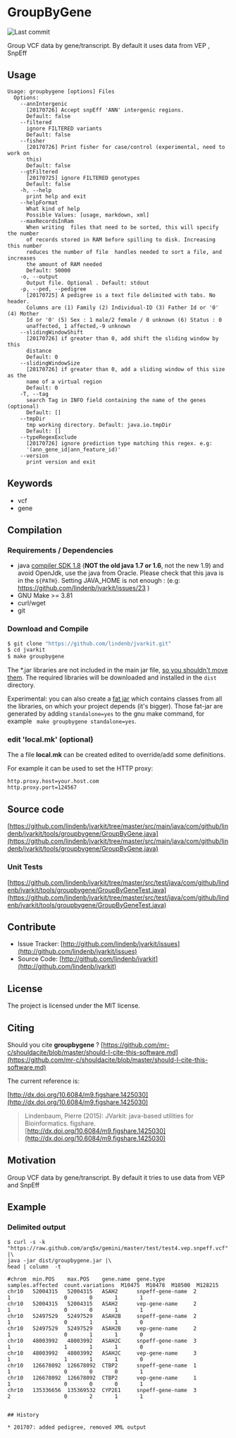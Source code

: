 # GroupByGene

![Last commit](https://img.shields.io/github/last-commit/lindenb/jvarkit.png)

Group VCF data by gene/transcript. By default it uses data from VEP , SnpEff


## Usage

```
Usage: groupbygene [options] Files
  Options:
    --annIntergenic
      [20170726] Accept snpEff 'ANN' intergenic regions.
      Default: false
    --filtered
      ignore FILTERED variants
      Default: false
    --fisher
      [20170726] Print fisher for case/control (experimental, need to work on 
      this) 
      Default: false
    --gtFiltered
      [20170725] ignore FILTERED genotypes
      Default: false
    -h, --help
      print help and exit
    --helpFormat
      What kind of help
      Possible Values: [usage, markdown, xml]
    --maxRecordsInRam
      When writing  files that need to be sorted, this will specify the number 
      of records stored in RAM before spilling to disk. Increasing this number 
      reduces the number of file  handles needed to sort a file, and increases 
      the amount of RAM needed
      Default: 50000
    -o, --output
      Output file. Optional . Default: stdout
    -p, --ped, --pedigree
      [20170725] A pedigree is a text file delimited with tabs. No header. 
      Columns are (1) Family (2) Individual-ID (3) Father Id or '0' (4) Mother 
      Id or '0' (5) Sex : 1 male/2 female / 0 unknown (6) Status : 0 
      unaffected, 1 affected,-9 unknown
    --slidingWindowShift
      [20170726] if greater than 0, add shift the sliding window by this 
      distance 
      Default: 0
    --slidingWindowSize
      [20170726] if greater than 0, add a sliding window of this size as the 
      name of a virtual region
      Default: 0
    -T, --tag
      search Tag in INFO field containing the name of the genes (optional)
      Default: []
    --tmpDir
      tmp working directory. Default: java.io.tmpDir
      Default: []
    --typeRegexExclude
      [20170726] ignore prediction type matching this regex. e.g: 
      '(ann_gene_id|ann_feature_id)' 
    --version
      print version and exit

```


## Keywords

 * vcf
 * gene


## Compilation

### Requirements / Dependencies

* java [compiler SDK 1.8](http://www.oracle.com/technetwork/java/index.html) (**NOT the old java 1.7 or 1.6**, not the new 1.9) and avoid OpenJdk, use the java from Oracle. Please check that this java is in the `${PATH}`. Setting JAVA_HOME is not enough : (e.g: https://github.com/lindenb/jvarkit/issues/23 )
* GNU Make >= 3.81
* curl/wget
* git


### Download and Compile

```bash
$ git clone "https://github.com/lindenb/jvarkit.git"
$ cd jvarkit
$ make groupbygene
```

The *.jar libraries are not included in the main jar file, [so you shouldn't move them](https://github.com/lindenb/jvarkit/issues/15#issuecomment-140099011 ).
The required libraries will be downloaded and installed in the `dist` directory.

Experimental: you can also create a [fat jar](https://stackoverflow.com/questions/19150811/) which contains classes from all the libraries, on which your project depends (it's bigger). Those fat-jar are generated by adding `standalone=yes` to the gnu make command, for example ` make groupbygene standalone=yes`.

### edit 'local.mk' (optional)

The a file **local.mk** can be created edited to override/add some definitions.

For example it can be used to set the HTTP proxy:

```
http.proxy.host=your.host.com
http.proxy.port=124567
```
## Source code 

[https://github.com/lindenb/jvarkit/tree/master/src/main/java/com/github/lindenb/jvarkit/tools/groupbygene/GroupByGene.java](https://github.com/lindenb/jvarkit/tree/master/src/main/java/com/github/lindenb/jvarkit/tools/groupbygene/GroupByGene.java)

### Unit Tests

[https://github.com/lindenb/jvarkit/tree/master/src/test/java/com/github/lindenb/jvarkit/tools/groupbygene/GroupByGeneTest.java](https://github.com/lindenb/jvarkit/tree/master/src/test/java/com/github/lindenb/jvarkit/tools/groupbygene/GroupByGeneTest.java)


## Contribute

- Issue Tracker: [http://github.com/lindenb/jvarkit/issues](http://github.com/lindenb/jvarkit/issues)
- Source Code: [http://github.com/lindenb/jvarkit](http://github.com/lindenb/jvarkit)

## License

The project is licensed under the MIT license.

## Citing

Should you cite **groupbygene** ? [https://github.com/mr-c/shouldacite/blob/master/should-I-cite-this-software.md](https://github.com/mr-c/shouldacite/blob/master/should-I-cite-this-software.md)

The current reference is:

[http://dx.doi.org/10.6084/m9.figshare.1425030](http://dx.doi.org/10.6084/m9.figshare.1425030)

> Lindenbaum, Pierre (2015): JVarkit: java-based utilities for Bioinformatics. figshare.
> [http://dx.doi.org/10.6084/m9.figshare.1425030](http://dx.doi.org/10.6084/m9.figshare.1425030)


## Motivation

Group VCF data by gene/transcript. By default it tries to use data from VEP and SnpEff

## Example

### Delimited output

```
$ curl -s -k "https://raw.github.com/arq5x/gemini/master/test/test4.vep.snpeff.vcf" |\
java -jar dist/groupbygene.jar |\
head | column  -t

#chrom  min.POS    max.POS    gene.name  gene.type         samples.affected  count.variations  M10475  M10478  M10500  M128215
chr10   52004315   52004315   ASAH2      snpeff-gene-name  2                 1                 0       0       1       1
chr10   52004315   52004315   ASAH2      vep-gene-name     2                 1                 0       0       1       1
chr10   52497529   52497529   ASAH2B     snpeff-gene-name  2                 1                 0       1       1       0
chr10   52497529   52497529   ASAH2B     vep-gene-name     2                 1                 0       1       1       0
chr10   48003992   48003992   ASAH2C     snpeff-gene-name  3                 1                 1       1       1       0
chr10   48003992   48003992   ASAH2C     vep-gene-name     3                 1                 1       1       1       0
chr10   126678092  126678092  CTBP2      snpeff-gene-name  1                 1                 0       0       0       1
chr10   126678092  126678092  CTBP2      vep-gene-name     1                 1                 0       0       0       1
chr10   135336656  135369532  CYP2E1     snpeff-gene-name  3                 2                 0       2       1       1
```

```

## History

* 201707: added pedigree, removed XML output



